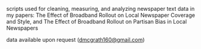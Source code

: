 scripts used for cleaning, measuring, and analyzing newspaper text data in my papers: The Effect of Broadband Rollout on Local Newspaper Coverage and Style, and The Effect of Broadband Rollout on Partisan Bias in Local Newspapers

data available upon request (dmcgrath160@gmail.com)
